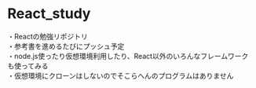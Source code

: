 # React_study
・Reactの勉強リポジトリ  
・参考書を進めるたびにプッシュ予定  
・node.js使ったり仮想環境利用したり、React以外のいろんなフレームワークも使ってみる  
・仮想環境にクローンはしないのでそこらへんのプログラムはありません